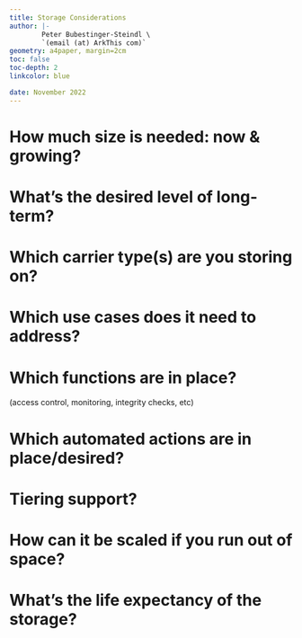 ```yaml
---
title: Storage Considerations
author: |-
        Peter Bubestinger-Steindl \
        `(email (at) ArkThis com)`
geometry: a4paper, margin=2cm
toc: false
toc-depth: 2
linkcolor: blue

date: November 2022
---
```



# How much size is needed: now & growing?



# What’s the desired level of long-term?



# Which carrier type(s) are you storing on?



# Which use cases does it need to address?



# Which functions are in place?
(access control, monitoring, integrity checks, etc)



# Which automated actions are in place/desired?



# Tiering support?



# How can it be scaled if you run out of space?



# What’s the life expectancy of the storage?



